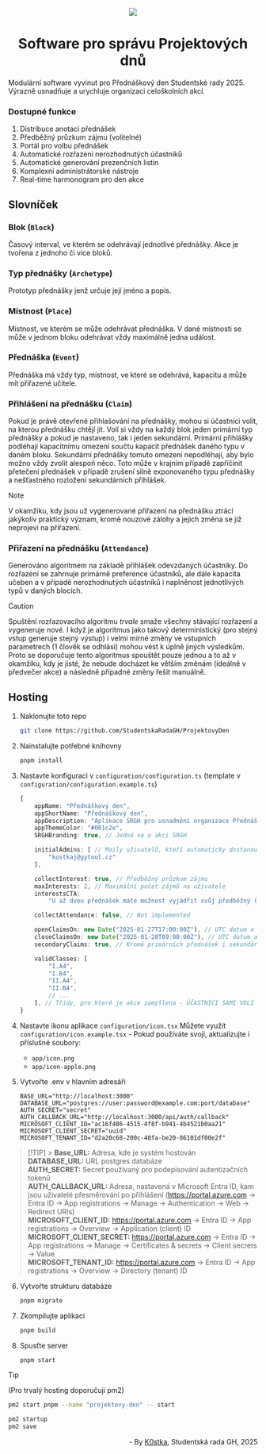 <p align="center">
  <img src="https://github.com/user-attachments/assets/a6a79fee-235a-4cb9-8943-aab094d68866" />
  <h1 align="center">
    Software pro správu Projektových dnů
  </h1>
</p>

Modulární software vyvinut pro Přednáškový den Studentské rady 2025. Výrazně usnadňuje a urychluje organizaci celoškolních akcí.

### Dostupné funkce

1. Distribuce anotací přednášek
2. Předběžný průzkum zájmu (volitelné)
3. Portál pro volbu přednášek
4. Automatické rozřazení nerozhodnutých účastníků
5. Automatické generování prezenčních listin
6. Komplexní administrátorské nástroje
7. Real-time harmonogram pro den akce

## Slovníček

### Blok (`Block`)

Časový interval, ve kterém se odehrávají jednotlivé přednášky. Akce je tvořena z jednoho či více bloků.

### Typ přednášky (`Archetype`)

Prototyp přednášky jenž určuje její jméno a popis.

### Místnost (`Place`)

Místnost, ve kterém se může odehrávat přednáška. V dané místnosti se může v jednom bloku odehrávat vždy maximálně jedna událost.

### Přednáška (`Event`)

Přednáška má vždy typ, místnost, ve které se odehrává, kapacitu a může mít přiřazené učitele.

### Přihlášení na přednášku (`Claim`)

Pokud je právě otevřené přihlašování na přednášky, mohou si účastníci volit, na kterou přednášku chtějí jít. Volí si vždy na každý blok jeden primární typ přednášky a pokud je nastaveno, tak i jeden sekundární. Primární přihlášky podléhají kapacitnímu omezení součtu kapacit přednášek daného typu v daném bloku. Sekundární přednášky tomuto omezení nepodléhají, aby bylo možno vždy zvolit alespoň něco. Toto může v krajním případě zapříčinit přetečení přednášek v případě zrušení silně exponovaného typu přednášky a nešťastného rozložení sekundárních přihlášek.

> [!NOTE]  
> V okamžiku, kdy jsou už vygenerované přiřazení na přednášku ztrácí jakýkoliv praktický význam, kromě nouzové zálohy a jejich změna se již neprojeví na přiřazení.

### Přiřazení na přednášku (`Attendance`)

Generováno algoritmem na základě přihlášek odevzdaných účastníky. Do rozřazení se zahrnuje primárně preference účastníků, ale dále kapacita učeben a v případě nerozhodnutých účastníků i naplněnost jednotlivých typů v daných blocích.

> [!CAUTION]
> Spuštění rozřazovacího algoritmu _trvale_ smaže všechny stávající rozřazení a vygeneruje nové. I když je algoritmus jako takový deterministický (pro stejný vstup generuje stejný výstup) i velmi mírné změny ve vstupních parametrech (1 člověk se odhlásí) mohou vést k úplně jiných výsledkům. Proto se doporučuje tento algoritmus spouštět pouze jednou a to až v okamžiku, kdy je jisté, že nebude docházet ke větším změnám (ideálně v předvečer akce) a následně případné změny řešit manuálně.

## Hosting

1.  Naklonujte toto repo

    ```bash
    git clone https://github.com/StudentskaRadaGH/ProjektovyDen
    ```

2.  Nainstalujte potřebné knihovny

    ```bash
    pnpm install
    ```

3.  Nastavte konfiguraci v `configuration/configuration.ts`
    (template v `configuration/configuration.example.ts`)

    ```typescript
    {
        appName: "Přednáškový den",
        appShortName: "Přednáškový den",
        appDescription: "Aplikace SRGH pro usnadnění organizace Přednáškového dne",
        appThemeColor: "#001c2e",
        SRGHBranding: true, // Jedná se o akci SRGH

        initialAdmins: [ // Maily uživatelů, kteří automaticky dostanou přiřazenu roli administrátora
            "kostkaj@gytool.cz"
        ],

        collectInterest: true, // Předběžný průzkum zájmu
        maxInterests: 2, // Maximální počet zájmů na uživatele
        interestsCTA:
            "U až dvou přednášek máte možnost vyjádřit svůj předběžný (nezávazný) zájem. Tím nám pomůžete správně naplánovat kapacitu místností a přispějete plynulosti akce.",

        collectAttendance: false, // Not implemented

        openClaimsOn: new Date("2025-01-27T17:00:00Z"), // UTC datum a čas začátku přihlašování do dílen
        closeClaimsOn: new Date("2025-01-28T09:00:00Z"), // UTC datum a čas konce přihlašování do dílen
        secondaryClaims: true, // Kromě primárních přednášek i sekundární přednášky

        validClasses: [
            "I.A4",
            "I.B4",
            "II.A4",
            "II.B4",
            // ...
        ], // Třídy, pro které je akce zamýšlena - ÚČASTNÍCI SAMI VOLÍ SVOU TŘÍDU!
    }
    ```

4.  Nastavte ikonu aplikace `configuration/icon.tsx`
    Můžete využít `configuration/icon.example.tsx` - Pokud používáte svojí, aktualizujte i příslušné soubory:

    - `app/icon.png`
    - `app/icon-apple.png`

5.  Vytvořte .env v hlavním adresáři

    ```dotenv
    BASE_URL="http://localhost:3000"
    DATABASE_URL="postgres://user:password@example.com:port/database"
    AUTH_SECRET="secret"
    AUTH_CALLBACK_URL="http://localhost:3000/api/auth/callback"
    MICROSOFT_CLIENT_ID="ac16f486-4515-4f8f-b941-4b4521b0aa21"
    MICROSOFT_CLIENT_SECRET="uuid"
    MICROSOFT_TENANT_ID="d2a20c68-200c-40fa-be20-86101df00e2f"
    ```

> [!TIP] > **Base_URL:** Adresa, kde je systém hostován\
> **DATABASE_URL:** URL postgres databáze\
> **AUTH_SECRET:** Secret používaný pro podepisování autentizačních tokenů\
> **AUTH_CALLBACK_URL:** Adresa, nastavená v Microsoft Entra ID, kam jsou uživatelé přesměrování po přihlášení (https://portal.azure.com -> Entra ID -> App registrations -> Manage -> Authentication -> Web -> Redirect URIs)\
> **MICROSOFT_CLIENT_ID:** https://portal.azure.com -> Entra ID -> App registrations -> Overview -> Application (client) ID\
> **MICROSOFT_CLIENT_SECRET:** https://portal.azure.com -> Entra ID -> App registrations -> Manage -> Certificates & secrets -> Client secrets -> Value\
> **MICROSOFT_TENANT_ID:** https://portal.azure.com -> Entra ID -> App registrations -> Overview -> Directory (tenant) ID

6.  Vytvořte strukturu databáze

    ```bash
    pnpm migrate
    ```

7.  Zkompilujte aplikaci

    ```bash
    pnpm build
    ```

8.  Spusťte server

    ```bash
    pnpm start
    ```

> [!TIP]
> (Pro trvalý hosting doporučuji pm2)
>
> ```bash
> pm2 start pnpm --name "projektovy-den" -- start
> ```
>
> ```bash
> pm2 startup
> pm2 save
> ```

<p align="right">
  - By <a href="https://github.com/K0stka">K0stka</a>, Studentská rada GH, 2025
</p>
